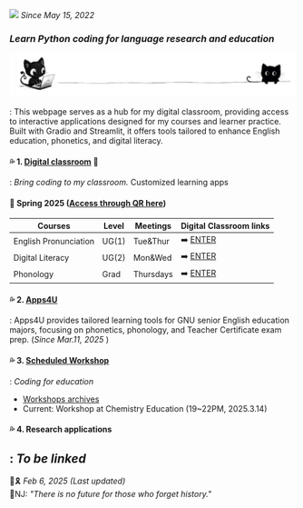 ![](https://komarev.com/ghpvc/?username=MK316&color=blueviolet&label=VISIT+count) _Since May 15, 2022_  
  

### _Learn Python coding for language research and education_  
![](https://github.com/MK316/MK-316/raw/main/images/octocat-2-line.png)


: This webpage serves as a hub for my digital classroom, providing access to interactive applications designed for my courses and learner practice. Built with Gradio and Streamlit, it offers tools tailored to enhance English education, phonetics, and digital literacy. 

#### 💦 1. [Digital classroom](https://mk316home.streamlit.app/About_My_Digital_Classroom) 🔗  
: _Bring coding to my classroom._ Customized learning apps
#### 📒 Spring 2025 ([Access through QR here](https://github.com/MK316/MK316.github.io/blob/main/QRlink.md))

|Courses|Level|Meetings|Digital Classroom links|  
|--|--|--|--|  
|English Pronunciation|UG(1)|Tue&Thur| ➡️ [ENTER](https://engproclassroom.streamlit.app/)|  
|Digital Literacy|UG(2)|Mon&Wed| ➡️ [ENTER](https://dlclass.streamlit.app/)|  
|Phonology|Grad|Thursdays| ➡️ [ENTER](https://acoustics.streamlit.app/)|  

#### 💦 2. [Apps4U](https://apps4u.streamlit.app)

  
: Apps4U provides tailored learning tools for GNU senior English education majors, focusing on phonetics, phonology, and Teacher Certificate exam prep. (_Since Mar.11, 2025_ )



#### 💦 3. [Scheduled Workshop](https://gnu-chemistry.streamlit.app/)
: _Coding for education_
+ [Workshops archives](https://github.com/MK316/workshops/blob/main/README.md)
+ Current: Workshop at Chemistry Education (19~22PM, 2025.3.14)

#### 💦 4. Research applications  

: _To be linked_
---
💜🎗️ _Feb 6, 2025 (Last updated)_  
🚫NJ: _"There is no future for those who forget history."_   
